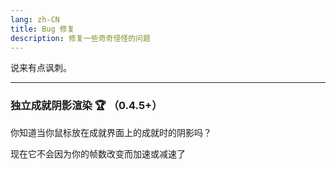 ```yaml
---
lang: zh-CN
title: Bug 修复
description: 修复一些奇奇怪怪的问题
---
```


说来有点讽刺。

***
### 独立成就阴影渲染 🏆 （0.4.5+）
你知道当你鼠标放在成就界面上的成就时的阴影吗？

现在它不会因为你的帧数改变而加速或减速了


